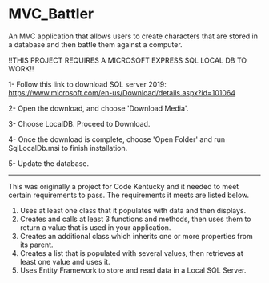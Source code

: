 # MVC_Battler

An MVC application that allows users to create characters that are stored in a database and then battle them against a
computer.

!!THIS PROJECT REQUIRES A MICROSOFT EXPRESS SQL LOCAL DB TO WORK!!

1- Follow this link to download SQL server 2019: https://www.microsoft.com/en-us/Download/details.aspx?id=101064

2- Open the download, and choose 'Download Media'.

3- Choose LocalDB. Proceed to Download.

4- Once the download is complete, choose 'Open Folder' and run SqlLocalDb.msi to finish installation.

5- Update the database.

-----------------------------------------------------------------------------------------------------------------------
This was originally a project for Code Kentucky and it needed to meet certain requirements to pass. The requirements it
meets are listed below.

1) Uses at least one class that it populates with data and then displays.
2) Creates and calls at least 3 functions and methods, then uses them to return a value that is used in your
   application.
3) Creates an additional class which inherits one or more properties from its parent.
4) Creates a list that is populated with several values, then retrieves at least one value and uses it.
5) Uses Entity Framework to store and read data in a Local SQL Server.
